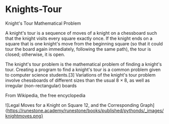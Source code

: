 # Knights-Tour
Knight's Tour Mathematical Problem

A knight's tour is a sequence of moves of a knight on a chessboard such that the knight visits every square exactly once. If the knight ends on a square that is one knight's move from the beginning square (so that it could tour the board again immediately, following the same path), the tour is closed; otherwise, it is open.

The knight's tour problem is the mathematical problem of finding a knight's tour. Creating a program to find a knight's tour is a common problem given to computer science students.[3] Variations of the knight's tour problem involve chessboards of different sizes than the usual 8 × 8, as well as irregular (non-rectangular) boards

From Wikipedia, the free encyclopedia

![Legal Moves for a Knight on Square 12, and the Corresponding Graph]{https://runestone.academy/runestone/books/published/pythonds/_images/knightmoves.png}